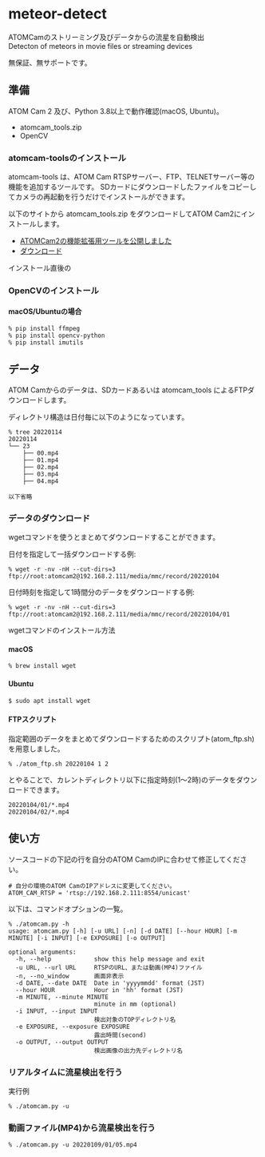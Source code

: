 # meteor-detect

ATOMCamのストリーミング及びデータからの流星を自動検出<br>
Detecton of  meteors in movie files or streaming devices

無保証、無サポートです。

## 準備

ATOM Cam 2 及び、Python 3.8以上で動作確認(macOS, Ubuntu)。

* atomcam_tools.zip
* OpenCV

### atomcam-toolsのインストール

atomcam-tools は、ATOM Cam RTSPサーバー、FTP、TELNETサーバー等の機能を追加するツールです。
SDカードにダウンロードしたファイルをコピーしてカメラの再起動を行うだけでインストールができます。

以下のサイトから atomcam_tools.zip をダウンロードしてATOM Cam2にインストールします。

- [ATOMCam2の機能拡張用ツールを公開しました](https://honeylab.hatenablog.jp/entry/2021/09/24/002107)
- [ダウンロード](https://github.com/bakueikozo/atomcam_tools/releases/download/v1.0rc/atomcam_tools.zip)

インストール直後の

### OpenCVのインストール

#### macOS/Ubuntuの場合

```
% pip install ffmpeg
% pip install opencv-python
% pip install imutils
```

## データ

ATOM Camからのデータは、SDカードあるいは atomcam_tools によるFTPダウンロードします。

ディレクトリ構造は日付毎に以下のようになっています。

```
% tree 20220114
20220114
└── 23
    ├── 00.mp4
    ├── 01.mp4
    ├── 02.mp4
    ├── 03.mp4
    ├── 04.mp4

以下省略

```

### データのダウンロード

wgetコマンドを使うとまとめてダウンロードすることができます。

日付を指定して一括ダウンロードする例:

```
% wget -r -nv -nH --cut-dirs=3 ftp://root:atomcam2@192.168.2.111/media/mmc/record/20220104
```

日付時刻を指定して1時間分のデータをダウンロードする例:

```
% wget -r -nv -nH --cut-dirs=3 ftp://root:atomcam2@192.168.2.111/media/mmc/record/20220104/01
```

wgetコマンドのインストール方法

#### macOS

```
% brew install wget
```

#### Ubuntu

```
$ sudo apt install wget
```

#### FTPスクリプト

指定範囲のデータをまとめてダウンロードするためのスクリプト(atom_ftp.sh)を用意しました。

```
% ./atom_ftp.sh 20220104 1 2
```

とやることで、カレントディレクトリ以下に指定時刻(1〜2時)のデータをダウンロードできます。

```
20220104/01/*.mp4
20220104/02/*.mp4
```

## 使い方

ソースコードの下記の行を自分のATOM CamのIPに合わせて修正してください。

```
# 自分の環境のATOM CamのIPアドレスに変更してください。
ATOM_CAM_RTSP = 'rtsp://192.168.2.111:8554/unicast'
```

以下は、コマンドオプションの一覧。

```
% ./atomcam.py -h
usage: atomcam.py [-h] [-u URL] [-n] [-d DATE] [--hour HOUR] [-m MINUTE] [-i INPUT] [-e EXPOSURE] [-o OUTPUT]

optional arguments:
  -h, --help            show this help message and exit
  -u URL, --url URL     RTSPのURL、または動画(MP4)ファイル
  -n, --no_window       画面非表示
  -d DATE, --date DATE  Date in 'yyyymmdd' format (JST)
  --hour HOUR           Hour in 'hh' format (JST)
  -m MINUTE, --minute MINUTE
                        minute in mm (optional)
  -i INPUT, --input INPUT
                        検出対象のTOPディレクトリ名
  -e EXPOSURE, --exposure EXPOSURE
                        露出時間(second)
  -o OUTPUT, --output OUTPUT
                        検出画像の出力先ディレクトリ名
```

### リアルタイムに流星検出を行う

実行例
```
% ./atomcam.py -u 
```

### 動画ファイル(MP4)から流星検出を行う

```
% ./atomcam.py -u 20220109/01/05.mp4
```

